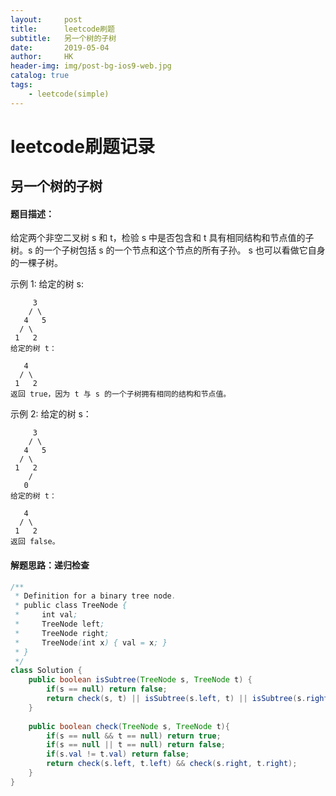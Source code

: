```yaml
---
layout:     post
title:      leetcode刷题
subtitle:   另一个树的子树
date:       2019-05-04
author:     HK
header-img: img/post-bg-ios9-web.jpg
catalog: true
tags:
    - leetcode(simple)
---
```

# leetcode刷题记录
## 另一个树的子树

#### 题目描述：
给定两个非空二叉树 s 和 t，检验 s 中是否包含和 t 具有相同结构和节点值的子树。s 的一个子树包括 s 的一个节点和这个节点的所有子孙。
s 也可以看做它自身的一棵子树。

示例 1:
    给定的树 s:

         3
        / \
       4   5
      / \
     1   2
    给定的树 t：

       4 
      / \
     1   2
    返回 true，因为 t 与 s 的一个子树拥有相同的结构和节点值。

示例 2:
    给定的树 s：

         3
        / \
       4   5
      / \
     1   2
        /
       0
    给定的树 t：

       4
      / \
     1   2
    返回 false。

#### 解题思路：递归检查
```java
/**
 * Definition for a binary tree node.
 * public class TreeNode {
 *     int val;
 *     TreeNode left;
 *     TreeNode right;
 *     TreeNode(int x) { val = x; }
 * }
 */
class Solution {
    public boolean isSubtree(TreeNode s, TreeNode t) {
        if(s == null) return false;
        return check(s, t) || isSubtree(s.left, t) || isSubtree(s.right, t); 
    }
    
    public boolean check(TreeNode s, TreeNode t){
        if(s == null && t == null) return true;
        if(s == null || t == null) return false;
        if(s.val != t.val) return false;
        return check(s.left, t.left) && check(s.right, t.right);
    }
}
```
